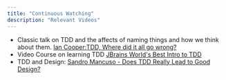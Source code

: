 ```yaml
---
title: "Continuous Watching"
description: "Relevant Videos"
---
```



- Classic talk on TDD and the affects of naming things and how we think about them. [Ian Cooper:TDD, Where did it all go wrong?](https://vimeo.com/68375232)
- Video Course on learning TDD [JBrains World's Best Intro to TDD](https://online-training.jbrains.ca/courses/wbitdd-01/lectures/133270)
- TDD and Design: [Sandro Mancuso - Does TDD Really Lead to Good Design?](https://www.youtube.com/watch?v=KyFVA4Spcgg)
